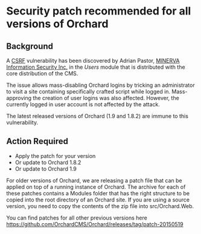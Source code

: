 # Security patch recommended for all versions of Orchard

## Background

A [CSRF](https://www.owasp.org/index.php/Cross-Site_Request_Forgery_%28CSRF%29_Prevention_Cheat_Sheet) vulnerability has been discovered by Adrian Pastor, [MINERVA Information Security Inc.](http://minerva-is.net) in the _Users_ module that is distributed with the core distribution of the CMS. 

The issue allows mass-disabling Orchard logins by tricking an administrator to visit a site containing specifically crafted script while logged in. Mass-approving the creation of user logins was also affected.
However, the currently logged in user account is not affected by the attack.

The latest released versions of Orchard (1.9 and 1.8.2) are immune to this vulnerability.

## Action Required

* Apply the patch for your version
* Or update to Orchard 1.8.2
* Or update to Orchard 1.9

For older versions of Orchard, we are releasing a patch file that can be applied on top of a running instance of Orchard. 
The archive for each of these patches contains a Modules folder that has the right structure to be copied into the root directory of an Orchard site. 
If you are using a source version, you need to copy the contents of the zip file into src/Orchard.Web.

You can find patches for all other previous versions here <https://github.com/OrchardCMS/Orchard/releases/tag/patch-20150519> 
